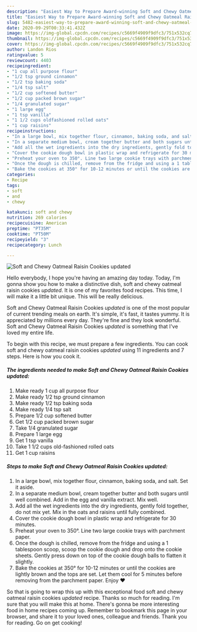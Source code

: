 ```yaml
---
description: "Easiest Way to Prepare Award-winning Soft and Chewy Oatmeal Raisin Cookies *updated*"
title: "Easiest Way to Prepare Award-winning Soft and Chewy Oatmeal Raisin Cookies *updated*"
slug: 5482-easiest-way-to-prepare-award-winning-soft-and-chewy-oatmeal-raisin-cookies-updated
date: 2020-09-29T00:33:41.432Z
image: https://img-global.cpcdn.com/recipes/c5669f4909f9dfc3/751x532cq70/soft-and-chewy-oatmeal-raisin-cookies-updated-recipe-main-photo.jpg
thumbnail: https://img-global.cpcdn.com/recipes/c5669f4909f9dfc3/751x532cq70/soft-and-chewy-oatmeal-raisin-cookies-updated-recipe-main-photo.jpg
cover: https://img-global.cpcdn.com/recipes/c5669f4909f9dfc3/751x532cq70/soft-and-chewy-oatmeal-raisin-cookies-updated-recipe-main-photo.jpg
author: Landon Rios
ratingvalue: 5
reviewcount: 4403
recipeingredient:
- "1 cup all purpose flour"
- "1/2 tsp ground cinnamon"
- "1/2 tsp baking soda"
- "1/4 tsp salt"
- "1/2 cup softened butter"
- "1/2 cup packed brown sugar"
- "1/4 granulated sugar"
- "1 large egg"
- "1 tsp vanilla"
- "1 1/2 cups oldfashioned rolled oats"
- "1 cup raisins"
recipeinstructions:
- "In a large bowl, mix together flour, cinnamon, baking soda, and salt. Set it aside."
- "In a separate medium bowl, cream together butter and both sugars until well combined. Add in the egg and vanilla extract. Mix well."
- "Add all the wet ingredients into the dry ingredients, gently fold together, do not mix yet. Mix in the oats and raisins until fully combined."
- "Cover the cookie dough bowl in plastic wrap and refrigerate for 30 minutes."
- "Preheat your oven to 350°. Line two large cookie trays with parchment paper."
- "Once the dough is chilled, remove from the fridge and using a 1 tablespoon scoop, scoop the cookie dough and drop onto the cookie sheets. Gently press down on top of the cookie dough balls to flatten it slightly."
- "Bake the cookies at 350° for 10-12 minutes or until the cookies are lightly brown and the tops are set. Let them cool for 5 minutes before removing from the parchment paper. Enjoy ❤️"
categories:
- Recipe
tags:
- soft
- and
- chewy

katakunci: soft and chewy 
nutrition: 269 calories
recipecuisine: American
preptime: "PT35M"
cooktime: "PT50M"
recipeyield: "3"
recipecategory: Lunch

---
```



![Soft and Chewy Oatmeal Raisin Cookies *updated*](https://img-global.cpcdn.com/recipes/c5669f4909f9dfc3/751x532cq70/soft-and-chewy-oatmeal-raisin-cookies-updated-recipe-main-photo.jpg)

Hello everybody, I hope you're having an amazing day today. Today, I'm gonna show you how to make a distinctive dish, soft and chewy oatmeal raisin cookies *updated*. It is one of my favorites food recipes. This time, I will make it a little bit unique. This will be really delicious.



Soft and Chewy Oatmeal Raisin Cookies *updated* is one of the most popular of current trending meals on earth. It's simple, it's fast, it tastes yummy. It is appreciated by millions every day. They're fine and they look wonderful. Soft and Chewy Oatmeal Raisin Cookies *updated* is something that I've loved my entire life.


To begin with this recipe, we must prepare a few ingredients. You can cook soft and chewy oatmeal raisin cookies *updated* using 11 ingredients and 7 steps. Here is how you cook it.

<!--inarticleads1-->

##### The ingredients needed to make Soft and Chewy Oatmeal Raisin Cookies *updated*:

1. Make ready 1 cup all purpose flour
1. Make ready 1/2 tsp ground cinnamon
1. Make ready 1/2 tsp baking soda
1. Make ready 1/4 tsp salt
1. Prepare 1/2 cup softened butter
1. Get 1/2 cup packed brown sugar
1. Take 1/4 granulated sugar
1. Prepare 1 large egg
1. Get 1 tsp vanilla
1. Take 1 1/2 cups old-fashioned rolled oats
1. Get 1 cup raisins




<!--inarticleads2-->

##### Steps to make Soft and Chewy Oatmeal Raisin Cookies *updated*:

1. In a large bowl, mix together flour, cinnamon, baking soda, and salt. Set it aside.
1. In a separate medium bowl, cream together butter and both sugars until well combined. Add in the egg and vanilla extract. Mix well.
1. Add all the wet ingredients into the dry ingredients, gently fold together, do not mix yet. Mix in the oats and raisins until fully combined.
1. Cover the cookie dough bowl in plastic wrap and refrigerate for 30 minutes.
1. Preheat your oven to 350°. Line two large cookie trays with parchment paper.
1. Once the dough is chilled, remove from the fridge and using a 1 tablespoon scoop, scoop the cookie dough and drop onto the cookie sheets. Gently press down on top of the cookie dough balls to flatten it slightly.
1. Bake the cookies at 350° for 10-12 minutes or until the cookies are lightly brown and the tops are set. Let them cool for 5 minutes before removing from the parchment paper. Enjoy ❤️




So that is going to wrap this up with this exceptional food soft and chewy oatmeal raisin cookies *updated* recipe. Thanks so much for reading. I'm sure that you will make this at home. There's gonna be more interesting food in home recipes coming up. Remember to bookmark this page in your browser, and share it to your loved ones, colleague and friends. Thank you for reading. Go on get cooking!
